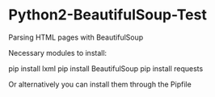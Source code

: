# Python2-BeautifulSoup-Test
Parsing HTML pages with BeautifulSoup

Necessary modules to install:

pip install lxml
pip install BeautifulSoup
pip install requests

Or alternatively you can install them through the Pipfile
